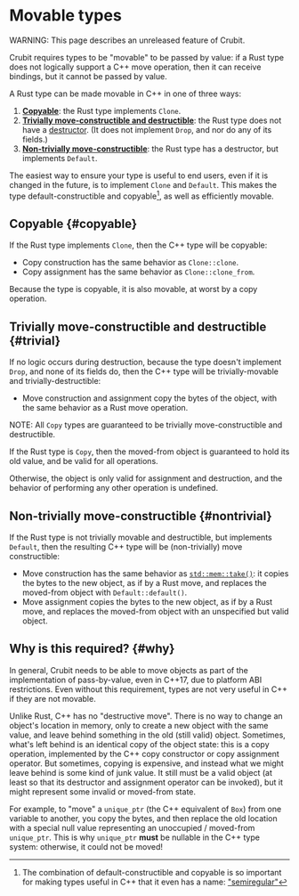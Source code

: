# Movable types

WARNING: This page describes an unreleased feature of Crubit.

Crubit requires types to be "movable" to be passed by value: if a Rust type does
not logically support a C++ move operation, then it can receive bindings, but it
cannot be passed by value.

A Rust type can be made movable in C++ in one of three ways:

1.  [**Copyable**](#copyable): the Rust type implements `Clone`.
2.  [**Trivially move-constructible and destructible**](#trivial): the Rust type
    does not have a
    [destructor](https://doc.rust-lang.org/reference/destructors.html). (It does
    not implement `Drop`, and nor do any of its fields.)
3.  [**Non-trivially move-constructible**](#nontrivial): the Rust type has a
    destructor, but implements `Default`.

The easiest way to ensure your type is useful to end users, even if it is
changed in the future, is to implement `Clone` and `Default`. This makes the
type default-constructible and copyable[^semiregular], as well as efficiently
movable.

## Copyable {#copyable}

If the Rust type implements `Clone`, then the C++ type will be copyable:

*   Copy construction has the same behavior as `Clone::clone`.
*   Copy assignment has the same behavior as `Clone::clone_from`.

Because the type is copyable, it is also movable, at worst by a copy operation.

## Trivially move-constructible and destructible {#trivial}

If no logic occurs during destruction, because the type doesn't implement
`Drop`, and none of its fields do, then the C++ type will be trivially-movable
and trivially-destructible:

*   Move construction and assignment copy the bytes of the object, with the same
    behavior as a Rust move operation.

NOTE: All `Copy` types are guaranteed to be trivially move-constructible and
destructible.

If the Rust type is `Copy`, then the moved-from object is guaranteed to hold its
old value, and be valid for all operations.

Otherwise, the object is only valid for assignment and destruction, and the
behavior of performing any other operation is undefined.

## Non-trivially move-constructible {#nontrivial}

If the Rust type is not trivially movable and destructible, but implements
`Default`, then the resulting C++ type will be (non-trivially) move
constructible:

*   Move construction has the same behavior as
    [`std::mem::take()`](https://doc.rust-lang.org/std/mem/fn.take.html): it
    copies the bytes to the new object, as if by a Rust move, and replaces the
    moved-from object with `Default::default()`.
*   Move assignment copies the bytes to the new object, as if by a Rust move,
    and replaces the moved-from object with an unspecified but valid object.

## Why is this required? {#why}

In general, Crubit needs to be able to move objects as part of the
implementation of pass-by-value, even in C++17, due to platform ABI
restrictions. Even without this requirement, types are not very useful in C++ if
they are not movable.

Unlike Rust, C++ has no "destructive move". There is no way to change an
object's location in memory, only to create a new object with the same value,
and leave behind something in the old (still valid) object. Sometimes, what's
left behind is an identical copy of the object state: this is a copy operation,
implemented by the C++ copy constructor or copy assignment operator. But
sometimes, copying is expensive, and instead what we might leave behind is some
kind of junk value. It still must be a valid object (at least so that its
destructor and assignment operator can be invoked), but it might represent some
invalid or moved-from state.

For example, to "move" a `unique_ptr` (the C++ equivalent of `Box`) from one
variable to another, you copy the bytes, and then replace the old location with
a special null value representing an unoccupied / moved-from `unique_ptr`. This
is why `unique_ptr` **must** be nullable in the C++ type system: otherwise, it
could not be moved!

[^semiregular]: The combination of default-constructible and copyable is so
    important for making types useful in C++ that it even has a
    name:
    ["semiregular"](https://en.cppreference.com/w/cpp/concepts/semiregular)
